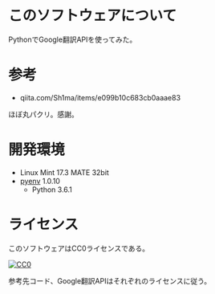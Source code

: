 ﻿# このソフトウェアについて

PythonでGoogle翻訳APIを使ってみた。

# 参考

* qiita.com/Sh1ma/items/e099b10c683cb0aaae83

ほぼ丸パクリ。感謝。

# 開発環境

* Linux Mint 17.3 MATE 32bit
* [pyenv](https://github.com/pylangstudy/201705/blob/master/27/Python%E5%AD%A6%E7%BF%92%E7%92%B0%E5%A2%83%E3%82%92%E7%94%A8%E6%84%8F%E3%81%99%E3%82%8B.md) 1.0.10
    * Python 3.6.1

# ライセンス

このソフトウェアはCC0ライセンスである。

[![CC0](http://i.creativecommons.org/p/zero/1.0/88x31.png "CC0")](http://creativecommons.org/publicdomain/zero/1.0/deed.ja)

参考先コード、Google翻訳APIはそれぞれのライセンスに従う。


